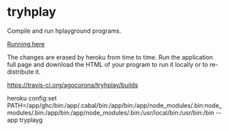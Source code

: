 
tryhplay
========

Compile and run hplayground programs.

[Running here](http://tryplayg.herokuapp.com)

The changes are erased by heroku from time to time.
Run the application full page and download the HTML of your program to
run it locally or to re-distribute it.

https://travis-ci.org/agocorona/tryhplay/builds

heroku config:set PATH=/app/ghc/bin:/app/.cabal/bin:/app/bin:/app/node_modules/.bin:node_modules/.bin:/app/bin:/app/node_modules/.bin:/usr/local/bin:/usr/bin:/bin --app tryplayg
